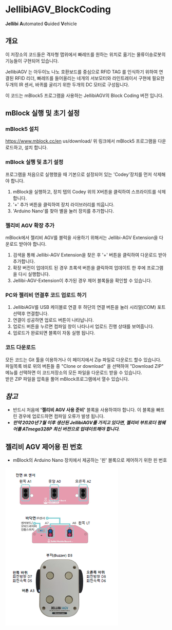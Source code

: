 # JellibiAGV_BlockCoding 
**Jellibi** **A**utomated **G**uided **V**ehicle

## 개요

이 저장소의 코드들은 격자형 맵위에서 빠레뜨를 원하는 위치로 옮기는 물류이송로봇의 기능들이 구현되어 있습니다.

JellibiAGV 는 아두이노 나노 호환보드를 중심으로 RFID TAG 를 인식하기 위하여 연결된 RFID 리더, 빠레뜨를 들어올리는 네개의 서보모터와 라인트레이서 구현에 필요한 두개의 IR 센서, 바퀴를 굴리기 위한 두개의 DC 모터로 구성됩니다. 

이 코드는 mBlock5 프로그램을 사용하는 JellibiAGV의 Block Coding 버전 입니다.

## mBlock 실행 및 초기 설정

### mBlock5 설치

https://www.mblock.cc/en us/download/
위 링크에서 mBlock5 프로그램을 다운로드하고, 설치 합니다.  

### mBlock 실행 및 초기 설정
프로그램을 처음으로 실행했을 때 기본으로 설정되어 있는 'Codey'장치를 먼저 삭제해야 합니다.  
1) mBlock을 실행하고, 장치 탭의 Codey 위의 X버튼을 클릭하여 스프라이트를 삭제합니다.
2) '+' 추가 버튼을 클릭하여 장치 라이브러리를 띄웁니다.
3) 'Arduino Nano'를 찾아 별을 눌러 장치를 추가합니다.  

### 젤리비 AGV 확장 추가
mBlock에서 젤리비 AGV를 블럭을 사용하기 위해서는 Jellibi-AGV Extension을 다운로드 받아야 합니다.  
1) 검색을 통해 Jellibi-AGV Extension을 찾은 후 '+' 버튼을 클릭하여 다운로드 받아 추가합니다.
2) 확장 버전이 업데이트 된 경우 초록색 버튼을 클릭하여 업데이트 한 후에 프로그램을 다시 실행합니다.
3) Jellibi-AGV-Extension이 추가된 경우 제어 블록들을 확인할 수 있습니다.  

### PC와 젤리비 연결후 코드 업로드 하기
1) JellibiAGV를 USB 케이블로 연결 후 하단의 연결 버튼을 눌러 시리얼(COM) 포트 선택후 연결합니다.
2) 연결이 성공하면 업로드 버튼이 나타납니다.
3) 업로드 버튼을 누르면 컴파일 창이 나타나서 업로드 진행 상태를 보여줍니다.
4) 업로드가 완료되면 블록이 자동 실행 됩니다.  

### 코드 다운로드 

모든 코드는 Git 툴을 이용하거나 이 페이지에서 Zip 파일로 다운로드 할수 있습니다.    
파일목록 바로 위의 버튼들 중 "Clone or download" 을 선택하여 "Download ZIP" 메뉴를 선택하면 이 코드저장소의 모든 파일을 다운로드 받을 수 있습니다.   
받은 ZIP 파일을 압축을 풀어 mBlock프로그램에서 열수 있습니다.  



## *참고*
- 반드시 처음에 **'젤리비 AGV 사용 준비'** 블록을 사용하여야 합니다.
이 블록을 빠뜨린 경우에 업로드하면 컴파일 오류가 발생 됩니다.
- ***만약 2020년 7월 이후 생산된 JellibiAGV를 가지고 있다면, 젤리비 부트로더 펌웨어를 ATmega328P 최신 버전으로 업데이트해야 합니다.***    



## 젤리비 AGV 제어용 핀 번호


- mBlock의 Arduino Nano 장치에서 제공하는 '핀' 블록으로 제어하기 위한 핀 번호 


![JellibiAGV_Pin](./jellibiAGV_pin.PNG)





